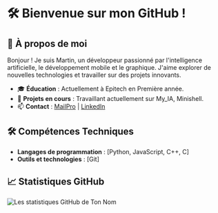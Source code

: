 # 🛠️ Bienvenue sur mon GitHub !

## 🌟 À propos de moi

Bonjour ! Je suis Martin, un développeur passionné par l'intelligence artificielle, le développement mobile et le graphique. J'aime explorer de nouvelles technologies et travailler sur des projets innovants. 

- 🎓 **Éducation** : Actuellement à Epitech en Première année.
- 🚀 **Projets en cours** : Travaillant actuellement sur My_IA, Minishell.
- 📫 **Contact** : [MailPro](martinbonte.pro@gmail.com) | [LinkedIn](https://www.linkedin.com/in/martin-bonte-98b7522b4/)

## 🛠️ Compétences Techniques

- **Langages de programmation** : [Python, JavaScript, C++, C]
- **Outils et technologies** : [Git]

## 📈 Statistiques GitHub

![Les statistiques GitHub de Ton Nom](https://github-readme-stats.vercel.app/api?username=MartinB-E&show_icons=true&theme=radical)


<!---
MartinB-E/MartinB-E is a ✨ special ✨ repository because its `README.md` (this file) appears on your GitHub profile.
You can click the Preview link to take a look at your changes.
--->
